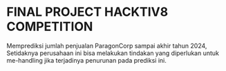 # FINAL PROJECT HACKTIV8 COMPETITION
Memprediksi jumlah penjualan ParagonCorp sampai akhir tahun 2024, Setidaknya perusahaan ini bisa melakukan tindakan yang diperlukan untuk me-handling jika terjadinya penurunan pada prediksi ini.
